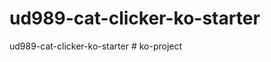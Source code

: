 ud989-cat-clicker-ko-starter
============================

ud989-cat-clicker-ko-starter
#   k o - p r o j e c t  
 